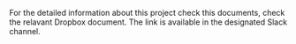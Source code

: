 For the detailed information about this project check this documents, check the relavant Dropbox document. The link is available in the designated Slack channel.  


